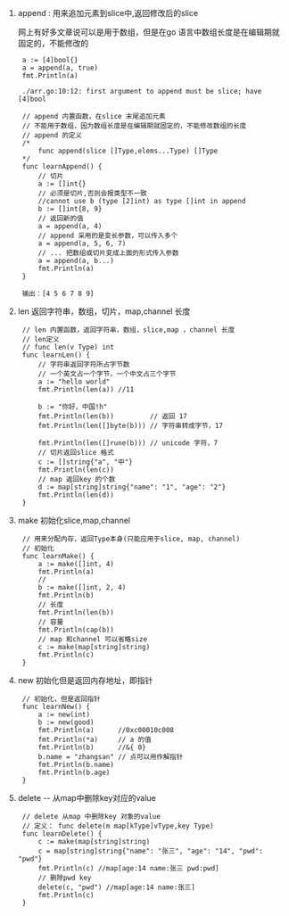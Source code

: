 1. append : 用来追加元素到slice中,返回修改后的slice

   网上有好多文章说可以是用于数组，但是在go 语言中数组长度是在编辑期就固定的，不能修改的

        a := [4]bool{}
        a = append(a, true)
        fmt.Println(a)

        ./arr.go:10:12: first argument to append must be slice; have [4]bool

        // append 内置函数，在slice 末尾追加元素
        // 不能用于数组，因为数组长度是在编辑期就固定的，不能修改数组的长度
        // append 的定义
        /*
            func append(slice []Type,elems...Type) []Type
        */
        func learnAppend() {
            // 切片
            a := []int{}
            // 必须是切片,否则会报类型不一致
            //cannot use b (type [2]int) as type []int in append
            b := []int{8, 9}
            // 返回新的值
            a = append(a, 4)
            // append 采用的是变长参数，可以传入多个
            a = append(a, 5, 6, 7)
            // ... 把数组或切片变成上面的形式传入参数
            a = append(a, b...)
            fmt.Println(a)
        }

        输出：[4 5 6 7 8 9]

2. len 返回字符串，数组，切片，map,channel 长度

        // len 内置函数，返回字符串，数组，slice,map ，channel 长度
        // len定义
        // func len(v Type) int
        func learnLen() {
            // 字符串返回字符所占字节数
            // 一个英文占一个字节，一个中文占三个字节
            a := "hello world"
            fmt.Println(len(a)) //11

            b := "你好，中国!h"
            fmt.Println(len(b))         // 返回 17
            fmt.Println(len([]byte(b))) // 字符串转成字节，17

            fmt.Println(len([]rune(b))) // unicode 字符，7
            // 切片返回slice 格式
            c := []string{"a", "中"}
            fmt.Println(len(c))
            // map 返回key 的个数
            d := map[string]string{"name": "1", "age": "2"}
            fmt.Println(len(d))
        }

3. make 初始化slice,map,channel 

        // 用来分配内存，返回Type本身(只能应用于slice, map, channel)
        // 初始化
        func learnMake() {
            a := make([]int, 4)
            fmt.Println(a)
            // 
            b := make([]int, 2, 4)
            fmt.Println(b)
            // 长度
            fmt.Println(len(b))
            // 容量
            fmt.Println(cap(b))
            // map 和channel 可以省略size
            c := make(map[string]string)
            fmt.Println(c)
        }

4. new 初始化但是返回内存地址，即指针

        // 初始化，但是返回指针
        func learnNew() {
            a := new(int)
            b := new(good)
            fmt.Println(a)      //0xc00010c008
            fmt.Println(*a)     // a 的值
            fmt.Println(b)      //&{ 0}
            b.name = "zhangsan" // 点可以用作解指针
            fmt.Println(b.name)
            fmt.Println(b.age)
        }

5. delete -- 从map中删除key对应的value

        // delete 从map 中删除key 对象的value
        // 定义： func delete(m map[kType]vType,key Type)
        func learnDelete() {
            c := make(map[string]string)
            c = map[string]string{"name": "张三", "age": "14", "pwd": "pwd"}
            fmt.Println(c) //map[age:14 name:张三 pwd:pwd]
            // 删除pwd key
            delete(c, "pwd") //map[age:14 name:张三]
            fmt.Println(c)
        }
